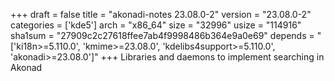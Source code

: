 +++
draft = false
title = "akonadi-notes 23.08.0-2"
version = "23.08.0-2"
categories = ['kde5']
arch = "x86_64"
size = "32996"
usize = "114916"
sha1sum = "27909c2c27618ffee7ab4f9998486b364e9a0e69"
depends = "['ki18n>=5.110.0', 'kmime>=23.08.0', 'kdelibs4support>=5.110.0', 'akonadi>=23.08.0']"
+++
Libraries and daemons to implement searching in Akonad